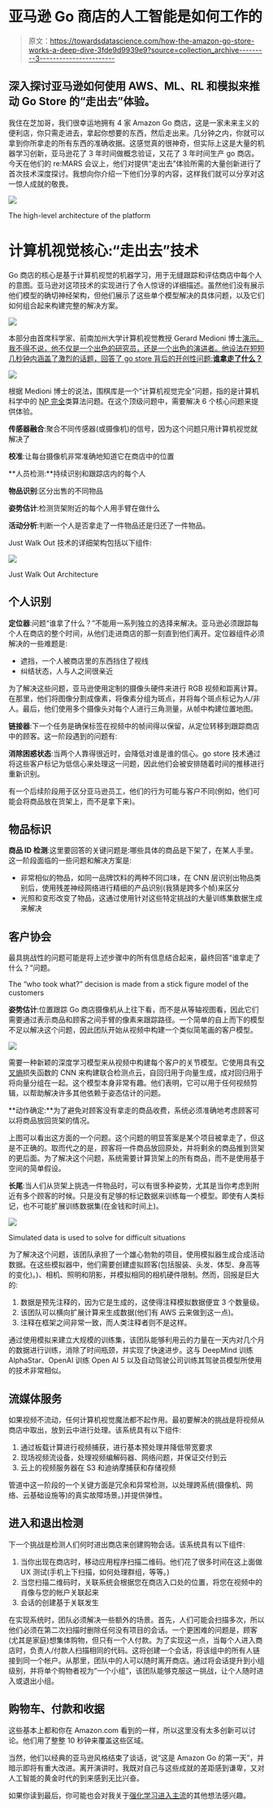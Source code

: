 # 亚马逊 Go 商店的人工智能是如何工作的

> 原文：<https://towardsdatascience.com/how-the-amazon-go-store-works-a-deep-dive-3fde9d9939e9?source=collection_archive---------3----------------------->

## 深入探讨亚马逊如何使用 AWS、ML、RL 和模拟来推动 Go Store 的“走出去”体验。

我住在芝加哥，我们很幸运地拥有 4 家 Amazon Go 商店，这是一家未来主义的便利店，你只需走进去，拿起你想要的东西，然后走出来。几分钟之内，你就可以拿到你所拿走的所有东西的准确收据。这感觉真的很神奇，但实际上这是大量的机器学习创新，亚马逊花了 3 年时间做概念验证，又花了 3 年时间生产 go 商店。今天在他们的 re:MARS 会议上，他们对提供“走出去”体验所需的大量创新进行了首次技术深度探讨。我想向你介绍一下他们分享的内容，这样我们就可以分享对这一惊人成就的敬畏。

![](img/5c1c102564b8763c3178f11e66582e3d.png)

The high-level architecture of the platform

# 计算机视觉核心:“走出去”技术

Go 商店的核心是基于计算机视觉的机器学习，用于无缝跟踪和评估商店中每个人的意图。亚马逊对这项技术的实现进行了令人惊讶的详细描述。虽然他们没有展示他们模型的确切神经架构，但他们展示了这些单个模型解决的具体问题，以及它们如何组合起来构建完整的解决方案。

![](img/98caccfc9110a001f18f2069e025722f.png)

本部分由首席科学家、前南加州大学计算机视觉教授 Gerard Medioni 博士[演示。我不得不说，他不仅是一个出色的研究员，还是一个出色的演讲者。他设法在短短几秒钟内涵盖了激烈的话题，回答了 go store 背后的开创性问题:**谁拿走了什么？**](https://viterbi.usc.edu/directory/faculty/Medioni/Gerard)

![](img/aa47d332fd1b54da9833401a5c83fdfb.png)

根据 Medioni 博士的说法，围棋库是一个“计算机视觉完全”问题，指的是计算机科学中的 [NP 完全](https://en.wikipedia.org/wiki/NP-completeness)类算法问题。在这个顶级问题中，需要解决 6 个核心问题来提供体验。

**传感器融合**:聚合不同传感器(或摄像机)的信号，因为这个问题只用计算机视觉就解决了

**校准**:让每台摄像机非常准确地知道它在商店中的位置

**人员检测:**持续识别和跟踪店内的每个人

**物品识别**:区分出售的不同物品

**姿势估计**:检测货架附近的每个人用手臂在做什么

**活动分析**:判断一个人是否拿走了一件物品还是归还了一件物品。

Just Walk Out 技术的详细架构包括以下组件:

![](img/6b9a35e6e7fca6a0fde18112c972d640.png)

Just Walk Out Architecture

## 个人识别

**定位器**:问题“谁拿了什么？”不能用一系列独立的选择来解决。亚马逊必须跟踪每个人在商店的整个时间，从他们走进商店的那一刻直到他们离开。定位器组件必须解决的一些难题是:

*   遮挡，一个人被商店里的东西挡住了视线
*   纠结状态，人与人之间很亲近

为了解决这些问题，亚马逊使用定制的摄像头硬件来进行 RGB 视频和距离计算。在那里，他们将图像分割成像素，将像素分组为斑点，并将每个斑点标记为人/非人。最后，他们使用多个摄像头对每个人进行三角测量，从帧中构建位置地图。

**链接器**:下一个任务是确保标签在视频中的帧间得以保留，从定位转移到跟踪商店中的顾客。这一阶段遇到的问题有:

**消除困惑状态**:当两个人靠得很近时，会降低对谁是谁的信心。go store 技术通过将这些客户标记为低信心来处理这一问题，因此他们会被安排随着时间的推移进行重新识别。

有一个后续阶段用于区分亚马逊员工，他们的行为可能与客户不同(例如，他们可能会将商品放在货架上，而不是拿下来)。

## **物品标识**

**商品 ID 检测**:这里要回答的关键问题是:哪些具体的商品是下架了，在某人手里。这一阶段面临的一些问题和解决方案是:

*   非常相似的物品，如同一品牌饮料的两种不同口味，在 CNN 层识别出物品类别后，使用残差神经网络进行精细的产品识别(我猜是跨多个帧)来区分
*   光照和变形改变了物品，这通过使用针对这些特定挑战的大量训练集数据生成来解决

## **客户协会**

最具挑战性的问题可能是将上述步骤中的所有信息结合起来，最终回答“谁拿走了什么？”问题。

The “who took what?” decision is made from a stick figure model of the customers

**姿势估计**:位置跟踪 Go 商店摄像机从上往下看，而不是从等轴视图看，因此它们需要通过表示商品和顾客之间手臂的像素来跟踪路径。一个简单的自上而下的模型不足以解决这个问题，因此团队开始从视频中构建一个类似简笔画的客户模型。

![](img/b9ccbd315f6c62511552f93caa0b3865.png)

需要一种新颖的深度学习模型来从视频中构建每个客户的关节模型。它使用具有[交叉熵](/demystifying-cross-entropy-e80e3ad54a8)损失函数的 CNN 来构建联合检测点云，自回归用于向量生成，成对回归用于将向量分组在一起。这个模型本身非常有趣。他们表明，它可以用于任何视频剪辑，以帮助解决许多其他依赖于姿态估计的问题。

**动作确定:**为了避免对顾客没有拿走的商品收费，系统必须准确地考虑顾客可以将商品放回货架的情况。

上图可以看出这方面的一个问题。这个问题的明显答案是某个项目被拿走了，但这是不正确的。取而代之的是，顾客将一件商品放回原处，并将剩余的商品推到货架的更后面。为了解决这个问题，系统需要计算货架上的所有商品，而不是使用基于空间的简单假设。

**长尾**:当人们从货架上挑选一件物品时，可以有很多种姿势，尤其是当你考虑到附近有多个顾客的时候。只是没有足够的标记数据来训练每一个模型。即使有人类标记，也不可能扩展训练数据集(在金钱和时间上)。

![](img/c0e476be089c24395a8e1cd9eda66089.png)

Simulated data is used to solve for difficult situations

为了解决这个问题，该团队承担了一个雄心勃勃的项目，使用模拟器生成合成活动数据。在这些模拟器中，他们需要创建虚拟顾客(包括服装、头发、体型、身高等的变化)。)、相机、照明和阴影，并模拟相同的相机硬件限制。然而，回报是巨大的:

1.  数据是预先注释的，因为它是生成的，这使得注释模拟数据便宜 3 个数量级。
2.  该团队可以横向扩展计算来生成数据(他们有 AWS 云来做到这一点)。
3.  注释在框架之间非常一致，而人类注释者则不是这样。

通过使用模拟来建立大规模的训练集，该团队能够利用云的力量在一天内对几个月的数据进行训练，消除了时间瓶颈，并实现了快速进步。这与 DeepMind 训练 AlphaStar、OpenAI 训练 Open AI 5 以及自动驾驶公司训练其驾驶员模型所使用的技术非常相似。

## 流媒体服务

如果视频不流动，任何计算机视觉魔法都不起作用。最初要解决的挑战是将视频从商店中取出，放到云中进行处理。该系统具有以下组件:

1.  通过板载计算进行视频捕获，进行基本预处理并降低带宽要求
2.  现场视频流设备，处理视频编解码器、网络问题，并保证交付到云
3.  云上的视频服务器在 S3 和迪纳摩捕获和存储视频

管道中这一阶段的一个关键方面是冗余和异常检测，以处理跨系统(摄像机、网络、云基础设施等)的真实故障场景。)并提供弹性。

## 进入和退出检测

下一个挑战是检测人们何时进出商店来创建购物会话。该系统具有以下组件:

1.  当你出现在商店时，移动应用程序扫描二维码。他们花了很多时间在这上面做 UX 测试(手机上下扫描，如何处理群组，等等。)
2.  当您扫描二维码时，关联系统会根据您在商店入口处的位置，将您在视频中的肖像与您的帐户关联起来
3.  会话的创建基于关联发生

在实现系统时，团队必须解决一些额外的场景。首先，人们可能会扫描多次，所以他们必须在第二次扫描时删除任何没有项目的会话。一个更困难的问题是，顾客(尤其是家庭)想集体购物，但只有一个人付款。为了实现这一点，当每个人进入商店时，负责人/付款人扫描相同的代码。这将创建一个会话，将该组中的所有人链接到同一个帐户。从那里，团队中的人可以随时离开商店。通过将会话提升到小组级别，并将单个购物者视为“一个小组”，该团队能够克服这一挑战，让个人随时进入或退出小组。

## 购物车、付款和收据

这些基本上都和你在 Amazon.com 看到的一样，所以这里没有太多创新可以讨论。他们用了整整 10 秒钟来覆盖这些区域。

当然，他们以经典的亚马逊风格结束了谈话，说“这是 Amazon Go 的第一天”，并暗示即将有重大改进。离开演讲时，我既对自己与这些成就的差距感到谦卑，又对人工智能的黄金时代的到来感到无比兴奋。

如果你读到最后，你可能也会对我关于[强化学习进入主流](https://medium.com/@ryanwgross/reinforcement-learning-is-going-mainstream-heres-what-to-expect-d0fa4c8c30cf)的其他想法感兴趣。